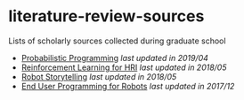 # literature-review-sources

Lists of scholarly sources collected during graduate school

- [Probabilistic Programming](https://docs.google.com/spreadsheets/d/1gI5Jw39ZojN7hoCWpx19a6r7UreHqmbgvnTrblLF3wc/edit?usp=sharing) _last updated in 2019/04_
- [Reinforcement Learning for HRI](https://docs.google.com/spreadsheets/d/1CKUOVIvPvl1qP4YKigTMMCx1CzG7YHGsy4nV7MaKWdo/edit?usp=sharing) _last updated in 2018/05_
- [Robot Storytelling](https://docs.google.com/spreadsheets/d/1HryK9M9cXeJXXQpdRWc7kVKtTnfbGiqdOh-3i77EEOc/edit?usp=sharing) _last updated in 2018/05_
- [End User Programming for Robots](https://docs.google.com/spreadsheets/d/1rl0oc0k0RJZSLr9KGUZBfRkND4sMzNRgZ-AhTou_Yvs/edit?usp=sharing) _last updated in 2017/12_
